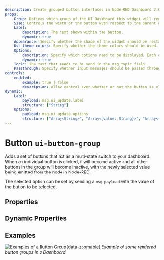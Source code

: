 ```yaml
---
description: Create grouped button interfaces in Node-RED Dashboard 2.0 for efficient action management.
props:
    Group: Defines which group of the UI Dashboard this widget will render in.
    Size: Controls the width of the button with respect to the parent group. Maximum value is the width of the group.
    Label:  
        description: The text shown within the button.
        dynamic: true
    Appearance: Specify whether the shape of the widget should be rectangular or have rounded corners.
    Use theme colors: Specify whether the theme colors should be used. If not active, custom colors can be specified for each option separately.
    Options:
        description: Specify which options need to be displayed. Each option can specify a label, icon, value and color.
        dynamic: true
    Topic: The text that needs to be send in the msg.topic field.
    Passthrough: Specify whether input messages should be passed through as output messages.
controls:
    enabled:
        example: true | false
        description: Allow control over whether or not the button is clickable.
dynamic:
    Label:
        payload: msg.ui_update.label
        structure: ["String"]
    Options:
        payload: msg.ui_update.options
        structure: ["Array<String>", "Array<{value: String}>", "Array<{value: String, label: String}>", "Array<{value: String, icon: String}>"]
---
```


<script setup>
    import AddedIn from '../../components/AddedIn.vue';
</script>

# Button `ui-button-group` <AddedIn version="1.3.0" />

Adds a set of buttons that act as a multi-state switch to your dashboard. When an individual button is clicked, it will become active and all other buttons in the group will become inactive, with the newly selected value being emitted from the node in Node-RED.

The selected option can be set by sending a `msg.payload` with the value of the button to be selected.

## Properties

<PropsTable/>

## Dynamic Properties

<DynamicPropsTable/>

## Examples

![Examples of a Button Group](/images/node-examples/ui-button-group.png "Example of a Button Group"){data-zoomable}
*Example of some rendered button groups in a Dashboard.*
